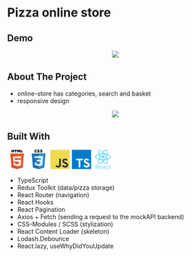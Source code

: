 # Pizza online store

## Demo

<p align="center">
<img src="https://github.com/RomanyanaSol/Pizza/blob/main/PizzaDemo.gif">
</p>



## About The Project

- online-store has categories, search and basket
- responsive design

<p align="center">
<img src="https://github.com/RomanyanaSol/Pizza/blob/main/Responsive%20demo.gif" >
</p>



## Built With

<img src = 'https://raw.githubusercontent.com/devicons/devicon/master/icons/html5/html5-original-wordmark.svg' width="46" height="46" alt="HTML"/> <img src = 'https://raw.githubusercontent.com/devicons/devicon/master/icons/css3/css3-original-wordmark.svg' width="46" height="46" alt="CSS" /> <img src = 'https://raw.githubusercontent.com/devicons/devicon/master/icons/javascript/javascript-original.svg' width="46" height="46" alt="CSS" /> <img src = 'https://raw.githubusercontent.com/devicons/devicon/master/icons/typescript/typescript-original.svg' width="46" height="46" alt="TS" /> <img src = 'https://raw.githubusercontent.com/devicons/devicon/master/icons/react/react-original-wordmark.svg' width="46" height="46" alt="CSS" /> 

- TypeScript
- Redux Toolkit (data/pizza storage)
- React Router (navigation)
- React Hooks
- React Pagination 
- Axios + Fetch (sending a request to the mockAPI backend) 
- CSS-Modules / SCSS (stylization)
- React Content Loader (skeleton)
- Lodash.Debounce
- React.lazy, useWhyDidYouUpdate


